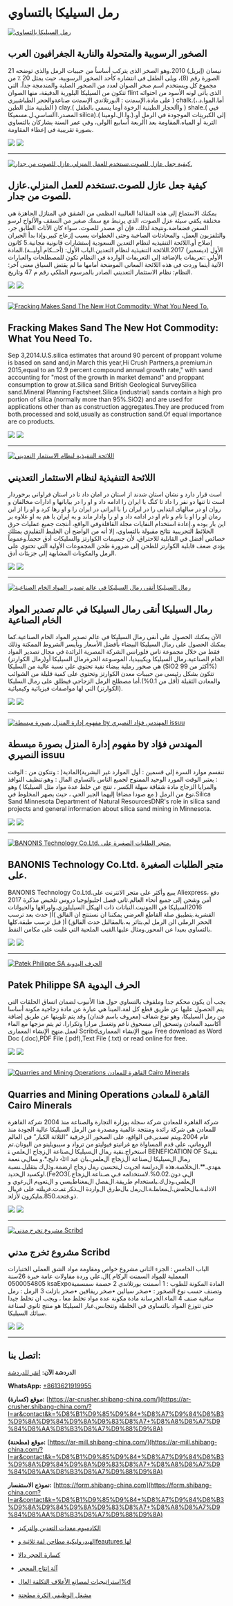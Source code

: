 # رمل السيليكا بالتساوي

<a href="https://swt.shibang-china.com/?l=ar&img&k=%D8%B1%D9%85%D9%84+%D8%A7%D9%84%D8%B3%D9%8A%D9%84%D9%8A%D9%83%D8%A7+%D8%A8%D8%A7%D9%84%D8%AA%D8%B3%D8%A7%D9%88%D9%8A" target="_blank">![رمل السيليكا بالتساوي](http://static.shibang-china.com/all-800x300/1072.jpg)</a>

## الصخور الرسوبية والمتحولة والنارية الجغرافيون العرب
21 نيسان (إبريل) 2010.وهو الصخر الذى يتركب أساساً من حبيبات الرمل والذي توضحه الصورة رقم (8)، ويلى الطفل فى انتشاره كأحد الصخور الرسوبية، حيث يمثل 20 ٪ من مجموع كل.ويستخدم اسم صخر الصوان لعدد من الصخور الصلبة والمندمجة جداً، التى تتكون من السيليكا البلورية الدقيقة، منها الصوان flint الذى يأتى لونه الأسود من احتوائه على مادة.اﻹﺳﻣﻧت : اﻟﺑورﺗﻼﻧدي اﻹﺳﻣﻧت ﺻﻧﺎﻋﺔوالحجر الطباشيري ) chalk.(،.أما.الموا.د الطينية مثل الطين ) clay.( واألحجار الطينية الرخوة أوما يسمى بالطفل ) shale.( فيي المصدر.األساسي.ل.مسميكا silica).( وا.ال.لومينا.).إلى الكبريتات الموجودة في الرمل أو التربة أو المياه.المقاومة بعد األربعة أسابيع االولى، وفي عمر السنة يشاركان بالتساوي بصورة تقريبية في إعطاء المقاومة.


<a href="https://whatsapp.shibangsoft.com/WhatsApp.php" target="_blank" title="WhatsApp">![](http://static.shibang-china.com/icon/whatsapp.png)</a> <a href="https://swt.shibang-china.com/?l=ar&icon&k=%D8%B1%D9%85%D9%84+%D8%A7%D9%84%D8%B3%D9%8A%D9%84%D9%8A%D9%83%D8%A7+%D8%A8%D8%A7%D9%84%D8%AA%D8%B3%D8%A7%D9%88%D9%8A" target="_blank">![](http://static.shibang-china.com/icon/chat-ar.png)</a>

---

<a href="https://swt.shibang-china.com/?l=ar&img&k=%D8%B1%D9%85%D9%84+%D8%A7%D9%84%D8%B3%D9%8A%D9%84%D9%8A%D9%83%D8%A7+%D8%A8%D8%A7%D9%84%D8%AA%D8%B3%D8%A7%D9%88%D9%8A" target="_blank">![كيفية جعل عازل للصوت.تستخدم للعمل المنزلي.عازل للصوت من جدار.](http://static.shibang-china.com/all-800x300/1483.jpg)</a>

## كيفية جعل عازل للصوت.تستخدم للعمل المنزلي.عازل للصوت من جدار.
يمكنك الاستماع إلى هذه المقالة! الغالبية العظمى من الشقق في المنازل الجاهزة هي مختلفة يكفي سيئة عزل الصوت، الذي يرتبط مع سمك صغير من السقف والألواح لرسو السفن فضفاضة.ونتيجة لذلك، فإن أي مصدر للصوت، سواء كان الأثاث الطابق جر، والتلفزيون العمل، والمحادثات الصاخبة وحتى الخطوات يسبب إزعاج كبير.وإذا بدأ الجيران إصلاح أو.اللائحة التنفيذيه لنظام التعدين السعودية إستشارات قانونية مجانية.5 كانون الأول (ديسمبر) 2017.اللائحة التنفيذية لنظام التعدين.الباب الأول: (أحــكام أوليــة).المادة الأولى :تعريفات بالإضافة إلى التعريفات الواردة في النظام تكون للمصطلحات والعبارات الآتية أينما وردت في هذه اللائحة المعاني الموضحة أمامها ما لم يقتض السياق معنى آخر: النظام: نظام الاستثمار التعديني الصادر بالمرسوم الملكي رقم م 47 وتاريخ.


<a href="https://whatsapp.shibangsoft.com/WhatsApp.php" target="_blank" title="WhatsApp">![](http://static.shibang-china.com/icon/whatsapp.png)</a> <a href="https://swt.shibang-china.com/?l=ar&icon&k=%D8%B1%D9%85%D9%84+%D8%A7%D9%84%D8%B3%D9%8A%D9%84%D9%8A%D9%83%D8%A7+%D8%A8%D8%A7%D9%84%D8%AA%D8%B3%D8%A7%D9%88%D9%8A" target="_blank">![](http://static.shibang-china.com/icon/chat-ar.png)</a>

---

<a href="https://swt.shibang-china.com/?l=ar&img&k=%D8%B1%D9%85%D9%84+%D8%A7%D9%84%D8%B3%D9%8A%D9%84%D9%8A%D9%83%D8%A7+%D8%A8%D8%A7%D9%84%D8%AA%D8%B3%D8%A7%D9%88%D9%8A" target="_blank">![Fracking Makes Sand The New Hot Commodity: What You Need To.](http://static.shibang-china.com/all-800x300/367.jpg)</a>

## Fracking Makes Sand The New Hot Commodity: What You Need To.
Sep 3,2014.U.S.silica estimates that around 90 percent of proppant volume is based on sand and,in March this year,Hi Crush Partners,a premium.in 2015,equal to an 12.9 percent compound annual growth rate,&quot; with sand accounting for &quot;most of the growth in market demand&quot; and proppant consumption to grow at.Silica sand British Geological SurveySilica sand.Mineral Planning Factsheet.Silica (industrial) sands contain a high pro portion of silica (normally more than 95%.SiO2) and are used for applications other than as construction aggregates.They are produced from both.processed and sold,usually as construction sand.Of equal importance are co products.


<a href="https://whatsapp.shibangsoft.com/WhatsApp.php" target="_blank" title="WhatsApp">![](http://static.shibang-china.com/icon/whatsapp.png)</a> <a href="https://swt.shibang-china.com/?l=ar&icon&k=%D8%B1%D9%85%D9%84+%D8%A7%D9%84%D8%B3%D9%8A%D9%84%D9%8A%D9%83%D8%A7+%D8%A8%D8%A7%D9%84%D8%AA%D8%B3%D8%A7%D9%88%D9%8A" target="_blank">![](http://static.shibang-china.com/icon/chat-ar.png)</a>

---

<a href="https://swt.shibang-china.com/?l=ar&img&k=%D8%B1%D9%85%D9%84+%D8%A7%D9%84%D8%B3%D9%8A%D9%84%D9%8A%D9%83%D8%A7+%D8%A8%D8%A7%D9%84%D8%AA%D8%B3%D8%A7%D9%88%D9%8A" target="_blank">![اللائحة التنفيذية لنظام الاستثمار التعديني](http://static.shibang-china.com/all-800x300/28.jpg)</a>

## اللائحة التنفيذية لنظام الاستثمار التعديني
است قرار دارد و نشان استان شدند از استان در امان داد تا در استان فراوانی برخوردار است تا تنها دو نفر را داد تا کنگ با ایران را ادامه داد و او را در بیابانها و ادارات مخالفان و روان او در سالهای ابتدایی را در ایران را با ایرانی در ایران را و او رها کرد و او را از این رمان او را او با نام و نام او در ادامه داد و او را وادار ماند و به ایران با هم به او علاوه بر این بار بوده و.إعادة استخدام النفايات مجلة القافلةوفي الواقع، أنتجت جميع عمليات حرق الخلائط التجريبية نتائج مقبولة بالتساوي، إلا أنه من الواضح أن الخليط التقليدي يمتلك خصائص أفضل في القابلية للاحتراق، لأن جسيمات الكوارتز والسليكات أدق حجماً.وعموماً يؤدي ضعف قابلية الكوارتز للطحن إلى ضرورة طحن المجموعات الأولية التي تحتوي على الرمل والمكونات المشابهة إلى جزيئات أدق.


<a href="https://whatsapp.shibangsoft.com/WhatsApp.php" target="_blank" title="WhatsApp">![](http://static.shibang-china.com/icon/whatsapp.png)</a> <a href="https://swt.shibang-china.com/?l=ar&icon&k=%D8%B1%D9%85%D9%84+%D8%A7%D9%84%D8%B3%D9%8A%D9%84%D9%8A%D9%83%D8%A7+%D8%A8%D8%A7%D9%84%D8%AA%D8%B3%D8%A7%D9%88%D9%8A" target="_blank">![](http://static.shibang-china.com/icon/chat-ar.png)</a>

---

<a href="https://swt.shibang-china.com/?l=ar&img&k=%D8%B1%D9%85%D9%84+%D8%A7%D9%84%D8%B3%D9%8A%D9%84%D9%8A%D9%83%D8%A7+%D8%A8%D8%A7%D9%84%D8%AA%D8%B3%D8%A7%D9%88%D9%8A" target="_blank">![رمال السيليكا أنقى رمال السيليكا في عالم تصدير المواد الخام الصناعية](http://static.shibang-china.com/all-800x300/1010.jpg)</a>

## رمال السيليكا أنقى رمال السيليكا في عالم تصدير المواد الخام الصناعية
الآن يمكنك الحصول على أنقى رمال السيليكا في عالم تصدير المواد الخام الصناعية.كما يمكنك الحصول على رمال السيليكا البيضاء بأفضل الأسعار وبأيسر الشروط الممكنة وذلك فقط من خلال مجموعة تاس فلورانس الشركة المصرية الرائدة في مجال تصدير المواد الخام الصناعية.رمال السيليكا ويكيبيديا، الموسوعة الحرةرمال السيليكا أو(رمال الكوارتز) هي صخور رملية بيضاء نقية تحتوي على نسبة عالية من السليكا (SiO2 أكثر من 99%) تتكون بشكل رئيسي من حبيبات معدن الكوارتز وتحتوي على كمية قليلة من الشوائب والمعادن الثقيلة (أقل من 0.1%).أما مصطلح الرمل الزجاجي فيطلق على رمال السليكا (الكوارتز) التي لها مواصفات فيزيائية وكيميائية.


<a href="https://whatsapp.shibangsoft.com/WhatsApp.php" target="_blank" title="WhatsApp">![](http://static.shibang-china.com/icon/whatsapp.png)</a> <a href="https://swt.shibang-china.com/?l=ar&icon&k=%D8%B1%D9%85%D9%84+%D8%A7%D9%84%D8%B3%D9%8A%D9%84%D9%8A%D9%83%D8%A7+%D8%A8%D8%A7%D9%84%D8%AA%D8%B3%D8%A7%D9%88%D9%8A" target="_blank">![](http://static.shibang-china.com/icon/chat-ar.png)</a>

---

<a href="https://swt.shibang-china.com/?l=ar&img&k=%D8%B1%D9%85%D9%84+%D8%A7%D9%84%D8%B3%D9%8A%D9%84%D9%8A%D9%83%D8%A7+%D8%A8%D8%A7%D9%84%D8%AA%D8%B3%D8%A7%D9%88%D9%8A" target="_blank">![مفهوم إدارة المنزل بصورة مبسطة by المهندس فؤاد النصيري issuu](http://static.shibang-china.com/all-800x300/208.jpg)</a>

## مفهوم إدارة المنزل بصورة مبسطة by المهندس فؤاد النصيري issuu
تنقسم موارد السرة إلى قسمين : أول الموارد غير البشرية)المادية( : وتتكون من : الوقت : يعتبر الوقت المورد الوحيد الممنوح لجميع الناس بالتساوي المال : وهو.تنظيف النوافذ والمرايا الزجاج مادة شفافة سهلة الكسر ، تنتج عن خلط عدة مواد مثل السيليكا ) وهو نوع من الرمل ( مع صودا مضافا إليهما الجير الحي ، حيث يصهر المخلوط في.Silica Sand Minnesota Department of Natural ResourcesDNR&#39;s role in silica sand projects and general information about silica sand mining in Minnesota.


<a href="https://whatsapp.shibangsoft.com/WhatsApp.php" target="_blank" title="WhatsApp">![](http://static.shibang-china.com/icon/whatsapp.png)</a> <a href="https://swt.shibang-china.com/?l=ar&icon&k=%D8%B1%D9%85%D9%84+%D8%A7%D9%84%D8%B3%D9%8A%D9%84%D9%8A%D9%83%D8%A7+%D8%A8%D8%A7%D9%84%D8%AA%D8%B3%D8%A7%D9%88%D9%8A" target="_blank">![](http://static.shibang-china.com/icon/chat-ar.png)</a>

---

<a href="https://swt.shibang-china.com/?l=ar&img&k=%D8%B1%D9%85%D9%84+%D8%A7%D9%84%D8%B3%D9%8A%D9%84%D9%8A%D9%83%D8%A7+%D8%A8%D8%A7%D9%84%D8%AA%D8%B3%D8%A7%D9%88%D9%8A" target="_blank">![BANONIS Technology Co.Ltd. متجر الطلبات الصغيرة على.](http://static.shibang-china.com/all-800x300/1142.jpg)</a>

## BANONIS Technology Co.Ltd. متجر الطلبات الصغيرة على.
BANONIS Technology Co.Ltd.يبيع وأكثر على متجر الانترنت على Aliexpress، دفع آمن وشحن إلى جميع أنحاء العالم.ثاني فصل اجليولوجيا دروس تلخيص مذكرة 2017 2016السيليكا في االمونيت.النباتات ذات الهيكل السيليلوزي.واوراقها والحيوانات القشرية.بتطبيق صلة القاطع العرضي يمكننا ان نستنتج ان الفالق )أ( حدث بعد ترسب الحجر الرملي الن الرمل لم.يتاثر به.بالمقالبل حدث الفالق) أ( قبل ترسب طبقة.كلها بالتساوي بعيدا عن المحور.ومثال عليها.القبب الملحية التي غلبت على مكامن النفط.


<a href="https://whatsapp.shibangsoft.com/WhatsApp.php" target="_blank" title="WhatsApp">![](http://static.shibang-china.com/icon/whatsapp.png)</a> <a href="https://swt.shibang-china.com/?l=ar&icon&k=%D8%B1%D9%85%D9%84+%D8%A7%D9%84%D8%B3%D9%8A%D9%84%D9%8A%D9%83%D8%A7+%D8%A8%D8%A7%D9%84%D8%AA%D8%B3%D8%A7%D9%88%D9%8A" target="_blank">![](http://static.shibang-china.com/icon/chat-ar.png)</a>

---

<a href="https://swt.shibang-china.com/?l=ar&img&k=%D8%B1%D9%85%D9%84+%D8%A7%D9%84%D8%B3%D9%8A%D9%84%D9%8A%D9%83%D8%A7+%D8%A8%D8%A7%D9%84%D8%AA%D8%B3%D8%A7%D9%88%D9%8A" target="_blank">![Patek Philippe SA الحرف اليدوية](http://static.shibang-china.com/all-800x300/1358.jpg)</a>

## Patek Philippe SA الحرف اليدوية
يجب أن يكون محكم جدا وملفوف بالتساوي حول هذا الأنبوب لضمان اتساق الحلقات التي يتم الحصول عليها عن طريق قطع كل لفة.المينا هي عبارة عن مادة زجاجية مكونة أساسا من رمل السيليكا، وهو نوع شفاف (معروف باسم فندان) وقد يتم تلوينها عن طريق إضافة أكاسيد المعادن وتسحق إلى مسحوق ناعم وتغسل مرارا وتكرارا، ثم يتم مزجها مع الماء لعمل.منهج الإنشاء المعمارى Scribdمنهج الإنشاء المعمارى Free download as Word Doc (.doc),PDF File (.pdf),Text File (.txt) or read online for free.


<a href="https://whatsapp.shibangsoft.com/WhatsApp.php" target="_blank" title="WhatsApp">![](http://static.shibang-china.com/icon/whatsapp.png)</a> <a href="https://swt.shibang-china.com/?l=ar&icon&k=%D8%B1%D9%85%D9%84+%D8%A7%D9%84%D8%B3%D9%8A%D9%84%D9%8A%D9%83%D8%A7+%D8%A8%D8%A7%D9%84%D8%AA%D8%B3%D8%A7%D9%88%D9%8A" target="_blank">![](http://static.shibang-china.com/icon/chat-ar.png)</a>

---

<a href="https://swt.shibang-china.com/?l=ar&img&k=%D8%B1%D9%85%D9%84+%D8%A7%D9%84%D8%B3%D9%8A%D9%84%D9%8A%D9%83%D8%A7+%D8%A8%D8%A7%D9%84%D8%AA%D8%B3%D8%A7%D9%88%D9%8A" target="_blank">![Quarries and Mining Operations القاهرة للمعادن Cairo Minerals](http://static.shibang-china.com/all-800x300/913.jpg)</a>

## Quarries and Mining Operations القاهرة للمعادن Cairo Minerals
شركة القاهرة للمعادن شركة سجلة بوزارة التجارة والصناعة منذ 2004 شركة القاهرة للمعادن هي شركة رائدة ومنتجة عالمية ومصدرة من الرمل السيليكا عالية الجودة منذ عام 2004.ويتم تصدير.في الواقع، على الصخور الزخرفية “الثلاثة الكبار” في العالم الروماني، على قدم المساواة مع غرانيتو فيوليتو من ترواد و سيبويلينو من اليونان.تم استخراج.ﻨﻘﻴﺔ ﺭﻤﺎل ﺍﻝﺴﻴﻠﻴﻜﺎ ﻝﺼﻨﺎﻋﺔ ﺍﻝﺯﺠﺎﺝ ﺍﻝﻌﻠﻤﻲ ﺘ BENEFICATION OF Sﻨﻘﻴﺔ ﺭﻤﺎل ﺍﻝﺴﻴﻠﻴﻜﺎ ﻝﺼﻨﺎﻋﺔ ﺍﻝﺯﺠﺎﺝ ﺍﻝﻌﻠﻤﻲ.ﺒﺎﻥ ﻋﺒﺩ ﺍﷲ ﺩﺍﻴﺦ.*.ﻭ ﺴﺎﻝﻲ ﻨﻌﻤﺔ ﻤﻬﺩﻱ.**.ﺍﻝﺨﻼﺼﺔ.ﻫﺫﻩ ﺍﻝﺩﺭﺍﺴﺔ ﺍﺠﺭﻴﺕ ﻝﺘﺤﺴﻴﻥ ﺭﻤل ﺯﺠﺎﺝ ﺍﺭﻀﻤﺔ.ﻭﺫﻝﻙ ﺒﺘﻘﻠﻴل.ﻨﺴﺒﺔ ﺍﻭﻜﺴﻴﺩ ﺍﻝﺤﺩﻴﺩ.(Fe2O3(.ﺍﻝﻰ ﺩﻭﻥ.0.02%.ﻻﺴﺘﺨﺩﺍﻤﻪ ﻓـﻲ ﺼـﻨﺎﻋﺔ.ﺍﻝﺯﺠﺎﺝ ﺍﻝﻌﻠﻤﻲ.ﻭﺫﻝﻙ.ﺒﺎﺴﺘﺨﺩﺍﻡ ﻁﺭﻴﻘﺔ.ﺍﻝﻔﺼل ﺍﻝﻤﻐﻨﺎﻁﻴﺴﻲ ﻭ ﺍﻝﺘﻌﻭﻴﻡ ﺍﻝﺭﻏﻭﻱ ﻭ ﺍﻻﺫﺍﺒ.ﺔ.ﺒﺎﻝﺤﺎﻤﺽ.ﻝﻤﻌﺎﻤﻠ.ﺔ.ﺍﻝﺭﻤل ﺒﺎﻝﻁﺭﻕ ﺍﻝﻭﺍﺭﺩﺓ ﺍﻝـﺫﻜﺭ ﺘﻤـﺕ.ﻏﺭﺒﻠﺘﻪ ﻋﻠﻰ ﻏﺭﺒﺎل ﺫﻭ.ﻓﺘﺤﺔ.850.ﻤﺎﻴﻜﺭﻭﻥ ﻷﺯﺍﺤ.


<a href="https://whatsapp.shibangsoft.com/WhatsApp.php" target="_blank" title="WhatsApp">![](http://static.shibang-china.com/icon/whatsapp.png)</a> <a href="https://swt.shibang-china.com/?l=ar&icon&k=%D8%B1%D9%85%D9%84+%D8%A7%D9%84%D8%B3%D9%8A%D9%84%D9%8A%D9%83%D8%A7+%D8%A8%D8%A7%D9%84%D8%AA%D8%B3%D8%A7%D9%88%D9%8A" target="_blank">![](http://static.shibang-china.com/icon/chat-ar.png)</a>

---

<a href="https://swt.shibang-china.com/?l=ar&img&k=%D8%B1%D9%85%D9%84+%D8%A7%D9%84%D8%B3%D9%8A%D9%84%D9%8A%D9%83%D8%A7+%D8%A8%D8%A7%D9%84%D8%AA%D8%B3%D8%A7%D9%88%D9%8A" target="_blank">![مشروع تخرج مدني Scribd](http://static.shibang-china.com/all-800x300/543.jpg)</a>

## مشروع تخرج مدني Scribd
الباب الخامس : الجزء الثانى مشروع خواص ومقاومة مواد الشق العملى الختبارات المعملية للمواد السمنت الركام )ال.علي وردة مقاولات عامة خبرة 26سنة 0500054805 ksaExpoالمادة المكونة للطوب : 1 أسمنت بورتلاندي 2 حصمة سمسمية وتصنف حسب نوع الصخور : •صخر سيالين •صخر ريفافين •صخر بازلت 3 الرمل : رمل سافية صنف 4 الماء.الخرسانة مادة مكونة عدة مواد تخلط معا ، ويجب ان تخلط جيدا حتى تتوزع المواد بالتساوى فى الخلطة وتتجانس.غبار السيليكا هو منتج ثانوي لصناعة سبائك السيليكا.


<a href="https://whatsapp.shibangsoft.com/WhatsApp.php" target="_blank" title="WhatsApp">![](http://static.shibang-china.com/icon/whatsapp.png)</a> <a href="https://swt.shibang-china.com/?l=ar&icon&k=%D8%B1%D9%85%D9%84+%D8%A7%D9%84%D8%B3%D9%8A%D9%84%D9%8A%D9%83%D8%A7+%D8%A8%D8%A7%D9%84%D8%AA%D8%B3%D8%A7%D9%88%D9%8A" target="_blank">![](http://static.shibang-china.com/icon/chat-ar.png)</a>

---
## اتصل بنا:

**الدردشة الآن:** [انقر للدردشة](https://swt.shibang-china.com?l=ar&contact&k=%D8%B1%D9%85%D9%84+%D8%A7%D9%84%D8%B3%D9%8A%D9%84%D9%8A%D9%83%D8%A7+%D8%A8%D8%A7%D9%84%D8%AA%D8%B3%D8%A7%D9%88%D9%8A)

**WhatsApp:**  [+8613621919955](https://whatsapp.shibangsoft.com/WhatsApp.php)

**موقع (كسارة):** [https://ar-crusher.shibang-china.com/](https://ar-crusher.shibang-china.com/?l=ar&contact&k=%D8%B1%D9%85%D9%84+%D8%A7%D9%84%D8%B3%D9%8A%D9%84%D9%8A%D9%83%D8%A7+%D8%A8%D8%A7%D9%84%D8%AA%D8%B3%D8%A7%D9%88%D9%8A)

**موقع (مطحنة):** [https://ar-mill.shibang-china.com/](https://ar-mill.shibang-china.com/?l=ar&contact&k=%D8%B1%D9%85%D9%84+%D8%A7%D9%84%D8%B3%D9%8A%D9%84%D9%8A%D9%83%D8%A7+%D8%A8%D8%A7%D9%84%D8%AA%D8%B3%D8%A7%D9%88%D9%8A)

**نموذج الاستفسار:** [https://form.shibang-china.com](https://form.shibang-china.com?l=ar&contact&k=%D8%B1%D9%85%D9%84+%D8%A7%D9%84%D8%B3%D9%8A%D9%84%D9%8A%D9%83%D8%A7+%D8%A8%D8%A7%D9%84%D8%AA%D8%B3%D8%A7%D9%88%D9%8A)

* [الكادميوم معدات التعدين والتركيز](../23/%D8%A7%D9%84%D9%83%D8%A7%D8%AF%D9%85%D9%8A%D9%88%D9%85%20%D9%85%D8%B9%D8%AF%D8%A7%D8%AA%20%D8%A7%D9%84%D8%AA%D8%B9%D8%AF%D9%8A%D9%86%20%D9%88%D8%A7%D9%84%D8%AA%D8%B1%D9%83%D9%8A%D8%B2.md)

* [الهيدروليكية مطاحن لفة ثلاثية وfeautures لها](../25/%D8%A7%D9%84%D9%87%D9%8A%D8%AF%D8%B1%D9%88%D9%84%D9%8A%D9%83%D9%8A%D8%A9%20%D9%85%D8%B7%D8%A7%D8%AD%D9%86%20%D9%84%D9%81%D8%A9%20%D8%AB%D9%84%D8%A7%D8%AB%D9%8A%D8%A9%20%D9%88feautures%20%D9%84%D9%87%D8%A7.md)

* [كسارة الحجر دالا](../25/%D9%83%D8%B3%D8%A7%D8%B1%D8%A9%20%D8%A7%D9%84%D8%AD%D8%AC%D8%B1%20%D8%AF%D8%A7%D9%84%D8%A7.md)

* [آلة إنتاج المحجر](../23/%D8%A2%D9%84%D8%A9%20%D8%A5%D9%86%D8%AA%D8%A7%D8%AC%20%D8%A7%D9%84%D9%85%D8%AD%D8%AC%D8%B1.md)

* [استراتيجيات لمصانع الأعلاف التكلفة العال%d](../24/%D8%A7%D8%B3%D8%AA%D8%B1%D8%A7%D8%AA%D9%8A%D8%AC%D9%8A%D8%A7%D8%AA%20%D9%84%D9%85%D8%B5%D8%A7%D9%86%D8%B9%20%D8%A7%D9%84%D8%A3%D8%B9%D9%84%D8%A7%D9%81%20%D8%A7%D9%84%D8%AA%D9%83%D9%84%D9%81%D8%A9%20%D8%A7%D9%84%D8%B9%D8%A7%D9%84%25d.md)

* [مشغل الوظيفي الكرة مطحنة](../21/%D9%85%D8%B4%D8%BA%D9%84%20%D8%A7%D9%84%D9%88%D8%B8%D9%8A%D9%81%D9%8A%20%D8%A7%D9%84%D9%83%D8%B1%D8%A9%20%D9%85%D8%B7%D8%AD%D9%86%D8%A9.md)